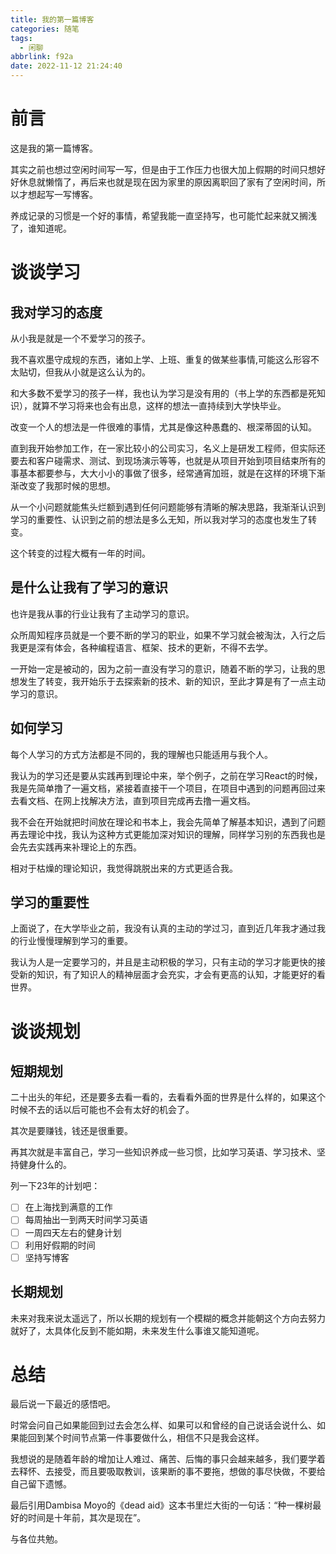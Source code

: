 ```yaml
---
title: 我的第一篇博客
categories: 随笔
tags:
  - 闲聊
abbrlink: f92a
date: 2022-11-12 21:24:40
---
```


# 前言
这是我的第一篇博客。

其实之前也想过空闲时间写一写，但是由于工作压力也很大加上假期的时间只想好好休息就懒惰了，再后来也就是现在因为家里的原因离职回了家有了空闲时间，所以才想起写一写博客。

养成记录的习惯是一个好的事情，希望我能一直坚持写，也可能忙起来就又搁浅了，谁知道呢。

# 谈谈学习
## 我对学习的态度
从小我是就是一个不爱学习的孩子。

我不喜欢墨守成规的东西，诸如上学、上班、重复的做某些事情,可能这么形容不太贴切，但我从小就是这么认为的。

和大多数不爱学习的孩子一样，我也认为学习是没有用的（书上学的东西都是死知识），就算不学习将来也会有出息，这样的想法一直持续到大学快毕业。

改变一个人的想法是一件很难的事情，尤其是像这种愚蠢的、根深蒂固的认知。

直到我开始参加工作，在一家比较小的公司实习，名义上是研发工程师，但实际还要去和客户碰需求、测试、到现场演示等等，也就是从项目开始到项目结束所有的事基本都要参与，大大小小的事做了很多，经常通宵加班，就是在这样的环境下渐渐改变了我那时候的思想。

从一个小问题就能焦头烂额到遇到任何问题能够有清晰的解决思路，我渐渐认识到学习的重要性、认识到之前的想法是多么无知，所以我对学习的态度也发生了转变。

这个转变的过程大概有一年的时间。

## 是什么让我有了学习的意识
也许是我从事的行业让我有了主动学习的意识。

众所周知程序员就是一个要不断的学习的职业，如果不学习就会被淘汰，入行之后我更是深有体会，各种编程语言、框架、技术的更新，不得不去学。

一开始一定是被动的，因为之前一直没有学习的意识，随着不断的学习，让我的思想发生了转变，我开始乐于去探索新的技术、新的知识，至此才算是有了一点主动学习的意识。

## 如何学习
每个人学习的方式方法都是不同的，我的理解也只能适用与我个人。

我认为的学习还是要从实践再到理论中来，举个例子，之前在学习React的时候，我是先简单撸了一遍文档，紧接着直接干一个项目，在项目中遇到的问题再回过来去看文档、在网上找解决方法，直到项目完成再去撸一遍文档。

我不会在开始就把时间放在理论和书本上，我会先简单了解基本知识，遇到了问题再去理论中找，我认为这种方式更能加深对知识的理解，同样学习别的东西我也是会先去实践再来补理论上的东西。

相对于枯燥的理论知识，我觉得跳脱出来的方式更适合我。

## 学习的重要性
上面说了，在大学毕业之前，我没有认真的主动的学过习，直到近几年我才通过我的行业慢慢理解到学习的重要。

我认为人是一定要学习的，并且是主动积极的学习，只有主动的学习才能更快的接受新的知识，有了知识人的精神层面才会充实，才会有更高的认知，才能更好的看世界。

# 谈谈规划
## 短期规划
二十出头的年纪，还是要多去看一看的，去看看外面的世界是什么样的，如果这个时候不去的话以后可能也不会有太好的机会了。

其次是要赚钱，钱还是很重要。

再其次就是丰富自己，学习一些知识养成一些习惯，比如学习英语、学习技术、坚持健身什么的。

列一下23年的计划吧：

- [ ] 在上海找到满意的工作
- [ ] 每周抽出一到两天时间学习英语
- [ ] 一周四天左右的健身计划
- [ ] 利用好假期的时间
- [ ] 坚持写博客

## 长期规划
未来对我来说太遥远了，所以长期的规划有一个模糊的概念并能朝这个方向去努力就好了，太具体化反到不能如期，未来发生什么事谁又能知道呢。

# 总结
最后说一下最近的感悟吧。

时常会问自己如果能回到过去会怎么样、如果可以和曾经的自己说话会说什么、如果能回到某个时间节点第一件事要做什么，相信不只是我会这样。

我想说的是随着年龄的增加让人难过、痛苦、后悔的事只会越来越多，我们要学着去释怀、去接受，而且要吸取教训，该果断的事不要拖，想做的事尽快做，不要给自己留下遗憾。

最后引用Dambisa Moyo的《dead aid》这本书里烂大街的一句话：“种一棵树最好的时间是十年前，其次是现在”。

与各位共勉。